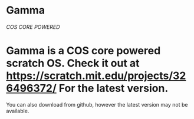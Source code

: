 # Gamma

###### COS CORE POWERED

# Gamma is a COS core powered scratch OS. Check it out at https://scratch.mit.edu/projects/326496372/ For the latest version.

You can also download from github, however the latest version may not be available.
